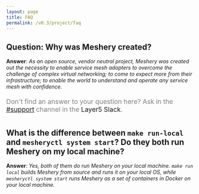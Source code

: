 ```yaml
---
layout: page
title: FAQ
permalink: /v0.3/project/faq
---
```


## Question: Why was Meshery created?

**Answer**: _As an open source, vendor neutral project, Meshery was created out the necessity to enable service mesh adopters to overcome the challenge of complex virtual networking; to come to expect more from their infrastructure; to enable the world to understand and operate any service mesh with confidence._

<br />
<div class="center" style="color:gray;position:relative;top:-10px;font-size:1.25em;">Don't find an answer to your question here? Ask in the <a href="https://layer5io.slack.com/archives/C01AFD2D547">#support</a> channel in the <a hre="http://slack.layer5.io/">Layer5 Slack</a>.</div>

## What is the difference between `make run-local` and `mesheryctl system start`? Do they both run Meshery on my local machine?

**Answer**: _Yes, both of them do run Meshery on your local machine. `make run local` builds Meshery from source and runs it on your local OS, while `mesheryctl system start` runs Meshery as a set of containers in Docker on your local machine._

<!--Add other questions-->